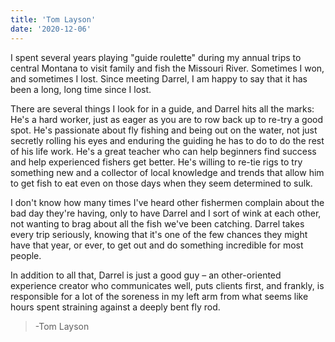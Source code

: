 ```yaml
---
title: 'Tom Layson'
date: '2020-12-06'
---
```


I spent several years playing "guide roulette" during my annual trips to central Montana to visit family and fish the Missouri River. Sometimes I won, and sometimes I lost. Since meeting Darrel, I am happy to say that it has been a long, long time since I lost.

There are several things I look for in a guide, and Darrel hits all the marks: He's a hard worker, just as eager as you are to row back up to re-try a good spot. He's passionate about fly fishing and being out on the water, not just secretly rolling his eyes and enduring the guiding he has to do to do the rest of his life work. He's a great teacher who can help beginners find success and help experienced fishers get better. He's willing to re-tie rigs to try something new and a collector of local knowledge and trends that allow him to get fish to eat even on those days when they seem determined to sulk.

I don't know how many times I've heard other fishermen complain about the bad day they're having, only to have Darrel and I sort of wink at each other, not wanting to brag about all the fish we've been catching. Darrel takes every trip seriously, knowing that it's one of the few chances they might have that year, or ever, to get out and do something incredible for most people.

In addition to all that, Darrel is just a good guy – an other-oriented experience creator who communicates well, puts clients first, and frankly, is responsible for a lot of the soreness in my left arm from what seems like hours spent straining against a deeply bent fly rod.

> \-Tom Layson
